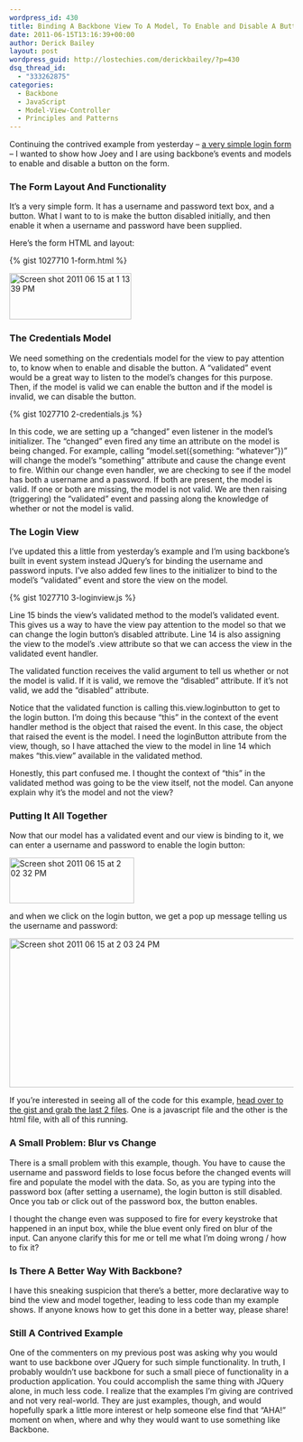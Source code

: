 ```yaml
---
wordpress_id: 430
title: Binding A Backbone View To A Model, To Enable and Disable A Button
date: 2011-06-15T13:16:39+00:00
author: Derick Bailey
layout: post
wordpress_guid: http://lostechies.com/derickbailey/?p=430
dsq_thread_id:
  - "333262875"
categories:
  - Backbone
  - JavaScript
  - Model-View-Controller
  - Principles and Patterns
---
```

Continuing the contrived example from yesterday &#8211; [a very simple login form](https://lostechies.com/derickbailey/2011/06/14/intro-to-backbone-js-how-a-winforms-developer-is-at-home-in-javascript/) &#8211; I wanted to show how Joey and I are using backbone&#8217;s events and models to enable and disable a button on the form.

 

### The Form Layout And Functionality

It&#8217;s a very simple form. It has a username and password text box, and a button. What I want to to is make the button disabled initially, and then enable it when a username and password have been supplied.

Here&#8217;s the form HTML and layout:

{% gist 1027710 1-form.html %}

 

<img title="Screen shot 2011-06-15 at 1.13.39 PM.png" src="https://lostechies.com/content/derickbailey/uploads/2011/06/Screen-shot-2011-06-15-at-1.13.39-PM.png" border="0" alt="Screen shot 2011 06 15 at 1 13 39 PM" width="216" height="82" />

 

### The Credentials Model

We need something on the credentials model for the view to pay attention to, to know when to enable and disable the button. A &#8220;validated&#8221; event would be a great way to listen to the model&#8217;s changes for this purpose. Then, if the model is valid we can enable the button and if the model is invalid, we can disable the button.

{% gist 1027710 2-credentials.js %}

 

In this code, we are setting up a &#8220;changed&#8221; even listener in the model&#8217;s initializer. The &#8220;changed&#8221; even fired any time an attribute on the model is being changed. For example, calling &#8220;model.set({something: &#8220;whatever&#8221;})&#8221; will change the model&#8217;s &#8220;something&#8221; attribute and cause the change event to fire. Within our change even handler, we are checking to see if the model has both a username and a password. If both are present, the model is valid. If one or both are missing, the model is not valid. We are then raising (triggering) the &#8220;validated&#8221; event and passing along the knowledge of whether or not the model is valid.

 

### The Login View

I&#8217;ve updated this a little from yesterday&#8217;s example and I&#8217;m using backbone&#8217;s built in event system instead JQuery&#8217;s for binding the username and password inputs. I&#8217;ve also added few lines to the initializer to bind to the model&#8217;s &#8220;validated&#8221; event and store the view on the model.

{% gist 1027710 3-loginview.js %}

 

Line 15 binds the view&#8217;s validated method to the model&#8217;s validated event. This gives us a way to have the view pay attention to the model so that we can change the login button&#8217;s disabled attribute. Line 14 is also assigning the view to the model&#8217;s .view attribute so that we can access the view in the validated event handler.

The validated function receives the valid argument to tell us whether or not the model is valid. If it is valid, we remove the &#8220;disabled&#8221; attribute. If it&#8217;s not valid, we add the &#8220;disabled&#8221; attribute.

Notice that the validated function is calling this.view.loginbutton to get to the login button. I&#8217;m doing this because &#8220;this&#8221; in the context of the event handler method is the object that raised the event. In this case, the object that raised the event is the model. I need the loginButton attribute from the view, though, so I have attached the view to the model in line 14 which makes &#8220;this.view&#8221; available in the validated method.

Honestly, this part confused me. I thought the context of &#8220;this&#8221; in the validated method was going to be the view itself, not the model. Can anyone explain why it&#8217;s the model and not the view?

 

### Putting It All Together

Now that our model has a validated event and our view is binding to it, we can enter a username and password to enable the login button:

<img title="Screen shot 2011-06-15 at 2.02.32 PM.png" src="https://lostechies.com/content/derickbailey/uploads/2011/06/Screen-shot-2011-06-15-at-2.02.32-PM.png" border="0" alt="Screen shot 2011 06 15 at 2 02 32 PM" width="221" height="81" />

and when we click on the login button, we get a pop up message telling us the username and password:

<img title="Screen shot 2011-06-15 at 2.03.24 PM.png" src="https://lostechies.com/content/derickbailey/uploads/2011/06/Screen-shot-2011-06-15-at-2.03.24-PM.png" border="0" alt="Screen shot 2011 06 15 at 2 03 24 PM" width="525" height="264" />

If you&#8217;re interested in seeing all of the code for this example, [head over to the gist and grab the last 2 files](https://gist.github.com/1027710). One is a javascript file and the other is the html file, with all of this running.

 

<h3 style="font-size: 1.17em;">
  A Small Problem: Blur vs Change
</h3>

There is a small problem with this example, though. You have to cause the username and password fields to lose focus before the changed events will fire and populate the model with the data. So, as you are typing into the password box (after setting a username), the login button is still disabled. Once you tab or click out of the password box, the button enables.

I thought the change even was supposed to fire for every keystroke that happened in an input box, while the blue event only fired on blur of the input. Can anyone clarify this for me or tell me what I&#8217;m doing wrong / how to fix it?

 

### Is There A Better Way With Backbone?

I have this sneaking suspicion that there&#8217;s a better, more declarative way to bind the view and model together, leading to less code than my example shows. If anyone knows how to get this done in a better way, please share!

 

<h3 style="font-size: 1.17em;">
  Still A Contrived Example
</h3>

One of the commenters on my previous post was asking why you would want to use backbone over JQuery for such simple functionality. In truth, I probably wouldn&#8217;t use backbone for such a small piece of functionality in a production application. You could accomplish the same thing with JQuery alone, in much less code. I realize that the examples I&#8217;m giving are contrived and not very real-world. They are just examples, though, and would hopefully spark a little more interest or help someone else find that &#8220;AHA!&#8221; moment on when, where and why they would want to use something like Backbone.
